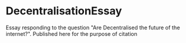 # DecentralisationEssay
Essay responding to the question "Are Decentralised the future of the internet?". Published here for the purpose of citation
